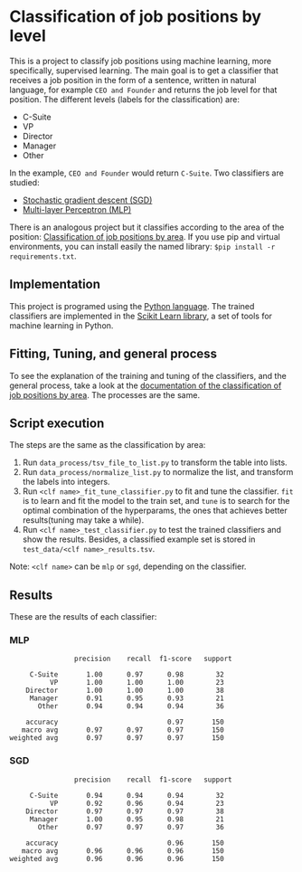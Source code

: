 # Classification of job positions by level
This is a project to classify job positions using machine learning, more specifically, supervised learning. The main goal is to get a classifier that receives a job position in the form of a sentence, written in natural language, for example `CEO and Founder` and returns the job level for that position. The different levels (labels for the classification) are:  
* C-Suite
* VP
* Director
* Manager
* Other


In the example, `CEO and Founder` would return `C-Suite`.
Two classifiers are studied:  
* [Stochastic gradient descent (SGD)](https://en.wikipedia.org/wiki/Stochastic_gradient_descent)
* [Multi-layer Perceptron (MLP)](https://en.wikipedia.org/wiki/Multilayer_perceptron)

There is an analogous project but it classifies according to the area of the position: [Classification of job positions by area](https://github.com/rootstrap/ai-job-title-area-classification). If you use pip and virtual environments, you can install easily the named library: `$pip install -r requirements.txt`.


## Implementation
This project is programed using the [Python language](https://www.python.org). The trained classifiers are implemented in the [Scikit Learn library](https://scikit-learn.org), a set of tools for machine learning in Python.

## Fitting, Tuning, and general process
To see the explanation of the training and tuning of the classifiers, and the general process, take a look at the [documentation of the classification of job positions by area](https://github.com/rootstrap/ai-job-title-area-classification). The processes are the same.

## Script execution
The steps are the same as the classification by area:
1. Run `data_process/tsv_file_to_list.py` to transform the table into lists.
2. Run `data_process/normalize_list.py` to normalize the list, and transform the labels into integers.
3. Run `<clf name>_fit_tune_classifier.py` to fit and tune the classifier. `fit` is to learn and fit the model to the train set, and `tune` is to search for the optimal combination of the hyperparams, the ones that achieves better results(tuning may take a while).
4. Run `<clf name>_test_classifier.py` to test the trained classifiers and show the results. Besides, a classified example set is stored in `test_data/<clf name>_results.tsv`.

Note: `<clf name>` can be `mlp` or `sgd`, depending on the classifier.

## Results
These are the results of each classifier:  

### MLP
```
                precision    recall  f1-score   support

     C-Suite       1.00      0.97      0.98        32
          VP       1.00      1.00      1.00        23
    Director       1.00      1.00      1.00        38
     Manager       0.91      0.95      0.93        21
       Other       0.94      0.94      0.94        36

    accuracy                           0.97       150
   macro avg       0.97      0.97      0.97       150
weighted avg       0.97      0.97      0.97       150
```

### SGD
```
                precision    recall  f1-score   support

     C-Suite       0.94      0.94      0.94        32
          VP       0.92      0.96      0.94        23
    Director       0.97      0.97      0.97        38
     Manager       1.00      0.95      0.98        21
       Other       0.97      0.97      0.97        36

    accuracy                           0.96       150
   macro avg       0.96      0.96      0.96       150
weighted avg       0.96      0.96      0.96       150
```
